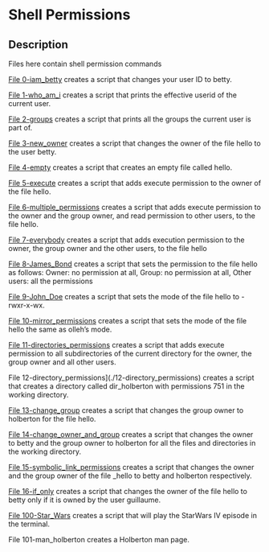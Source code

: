 # Shell Permissions
## Description
Files here contain shell permission commands

[File 0-iam_betty](./0-iam_betty) creates a script that changes your user ID to betty.

[File 1-who_am_i](./1-who_am_i) creates a script that prints the effective userid of the current user.

[File 2-groups](./2-groups) creates a script that prints all the groups the current user is part of.

[File 3-new_owner](./3-new_owner) creates a script that changes the owner of the file hello to the user betty.

[File 4-empty](./4-empty) creates a script that creates an empty file called hello.

[File 5-execute](./5-execute) creates a script that adds execute permission to the owner of the file hello.

[File 6-multiple_permissions](./6-multiple_permissions) creates a script that adds execute permission to the owner and the group owner, and read permission to other users, to the file hello.

[File 7-everybody](./7-everybody) creates a script that adds execution permission to the owner, the group owner and the other users, to the file hello

[File 8-James_Bond](./8-James_Bond) creates a script that sets the permission to the file hello as follows:
Owner: no permission at all, Group: no permission at all, Other users: all the permissions

[File 9-John_Doe](./9-John_Doe) creates a script that sets the mode of the file hello to -rwxr-x-wx.

[File 10-mirror_permissions](./10-mirror_permissions) creates a script that sets the mode of the file hello the same as olleh’s mode.

[File 11-directories_permissions](./11-directories_permissions) creates a script that adds execute permission to all subdirectories of the current directory for the owner, the group owner and all other users.

File 12-directory_permissions](./12-directory_permissions) creates a script that creates a directory called dir_holberton with permissions 751 in the working directory.

[File 13-change_group](./13-change_group) creates a script that changes the group owner to holberton for the file hello.

[File 14-change_owner_and_group](./14-change_owner_and_group) creates a script that changes the owner to betty and the group owner to holberton for all the files and directories in the working directory.

[File 15-symbolic_link_permissions](./15-symbolic_link_permissions) creates a script that changes the owner and the group owner of the file _hello to betty and holberton respectively.

[File 16-if_only](./16-if_only) creates a script that changes the owner of the file hello to betty only if it is owned by the user guillaume.

[File 100-Star_Wars](./100-Star_Wars) creates a script that will play the StarWars IV episode in the terminal.

File 101-man_holberton creates a Holberton man page.
